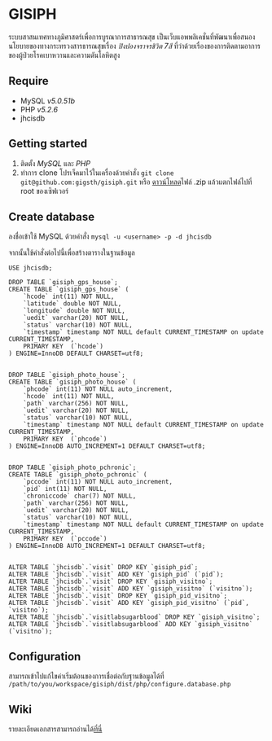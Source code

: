 # GISIPH
ระบบสาสนเทศทางภูมิศาสตร์เพื่อการบูรณาการสาธารณสุข เป็นเว็บแอพพลิเคชั่นที่พัฒนาเพื่อสนองนโยบายของทางกระทรวงสารธารณสุขเรื่อง *ปิงปองจราจรชิวิต 7สี* ที่ว่าด้วยเรื่องของการติดตามอาการของผู้ป่วยโรคเบาหวานและความดันโลหิตสูง


## Require
- MySQL  *v5.0.51b*
- PHP *v5.2.6*
- jhcisdb


## Getting started
1. ติดตั้ง *MySQL* และ *PHP*
2. ทำการ clone โปรเจ็คมาไว้ในเครื่องด้วยคำสั่ง `git clone git@github.com:gigsth/gisiph.git` หรือ [ดาวน์โหลด](https://codeload.github.com/gigsth/gisiph/zip/v1.0)ไฟล์ .zip แล้วแตกไฟล์ไปที่ root ของเซิฟเวอร์


## Create database
ลงชื่อเข้าใช้ MySQL ด้วยคำสั่ง `mysql -u <username> -p -d jhcisdb`

จากนั้นใช้คำสั่งต่อไปนี้เพื่อสร้างตารางในฐานข้อมูล

	USE jhcisdb;

	DROP TABLE `gisiph_gps_house`;
	CREATE TABLE `gisiph_gps_house` (
		`hcode` int(11) NOT NULL,
		`latitude` double NOT NULL,
		`longitude` double NOT NULL,
		`uedit` varchar(20) NOT NULL,
		`status` varchar(10) NOT NULL,
		`timestamp` timestamp NOT NULL default CURRENT_TIMESTAMP on update 	CURRENT_TIMESTAMP,
		PRIMARY KEY  (`hcode`)
	) ENGINE=InnoDB DEFAULT CHARSET=utf8;


	DROP TABLE `gisiph_photo_house`;
	CREATE TABLE `gisiph_photo_house` (
		`phcode` int(11) NOT NULL auto_increment,
		`hcode` int(11) NOT NULL,
		`path` varchar(256) NOT NULL,
		`uedit` varchar(20) NOT NULL,
		`status` varchar(10) NOT NULL,
		`timestamp` timestamp NOT NULL default CURRENT_TIMESTAMP on update CURRENT_TIMESTAMP,
		PRIMARY KEY  (`phcode`)
	) ENGINE=InnoDB AUTO_INCREMENT=1 DEFAULT CHARSET=utf8;


	DROP TABLE `gisiph_photo_pchronic`;
	CREATE TABLE `gisiph_photo_pchronic` (
		`pccode` int(11) NOT NULL auto_increment,
		`pid` int(11) NOT NULL,
		`chroniccode` char(7) NOT NULL,
		`path` varchar(256) NOT NULL,
		`uedit` varchar(20) NOT NULL,
		`status` varchar(10) NOT NULL,
		`timestamp` timestamp NOT NULL default CURRENT_TIMESTAMP on update CURRENT_TIMESTAMP,
		PRIMARY KEY  (`pccode`)
	) ENGINE=InnoDB AUTO_INCREMENT=1 DEFAULT CHARSET=utf8;


	ALTER TABLE `jhcisdb`.`visit` DROP KEY `gisiph_pid`;
	ALTER TABLE `jhcisdb`.`visit` ADD KEY `gisiph_pid` (`pid`);
	ALTER TABLE `jhcisdb`.`visit` DROP KEY `gisiph_visitno`;
	ALTER TABLE `jhcisdb`.`visit` ADD KEY `gisiph_visitno` (`visitno`);
	ALTER TABLE `jhcisdb`.`visit` DROP KEY `gisiph_pid_visitno`;
	ALTER TABLE `jhcisdb`.`visit` ADD KEY `gisiph_pid_visitno` (`pid`, `visitno`);
	ALTER TABLE `jhcisdb`.`visitlabsugarblood` DROP KEY `gisiph_visitno`;
	ALTER TABLE `jhcisdb`.`visitlabsugarblood` ADD KEY `gisiph_visitno` (`visitno`);



## Configuration
สามารถเข้าไปแก้ไขค่าเริ่มต้อนของการเชื่อต่อกับฐานข้อมูลได้ที่ `/path/to/you/workspace/gisiph/dist/php/configure.database.php`

## Wiki
รายละเอียดเอกสารสามารถอ่านได้[ที่นี่](https://github.com/gigsth/gisiph/wiki)
